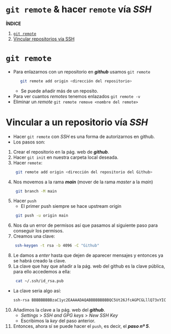 # `git remote` & hacer `remote` vía _SSH_

**ÍNDICE**

1. [`git remote`](#remote)
2. [Vincular repositorios vía SSH](#ssh)

# `git remote`<a name='remote'></a>

- Para enlazarnos con un repositorio en **_github_** usamos `git remote`
  ```bash
     git remote add origin <dirección del repositorio>
  ```
  - Se puede añadir más de un reposito.
- Para ver cuantos _remotes_ tenemos enlazados `git remote -v`
- Eliminar un _remote_ `git remote remove <nombre del remote>`

# Vincular a un repositorio vía _SSH_<a name='ssh'></a>

- Hacer `git remote` con _SSH_ es una forma de autorizarnos en github.
- Los pasos son:

1. Crear el repositorio en la pág. web de **_github_**.
2. Hacer `git init` en nuestra carpeta local deseada.
3. Hacer `remote`:
   ```bash
   	git remote add origin <dirección del repositorio del Github>
   ```
4. Nos movemos a la rama **_main_** (mover de la rama _master_ a la _main_)
   ```bash
   	git branch -M main
   ```
5. Hacer `push`
   - El primer push siempre se hace upstream origin
   ```bash
   	git push -u origin main
   ```
6. Nos da un error de permisos así que pasamos al siguiente paso para conseguir los permisos.
7. Creamos una clave:

```bash
	ssh-keygen -t rsa -b 4096 -C "Github"
```

8. Le damos a _enter_ hasta que dejen de aparecer mensajes y entonces ya se habrá creado la clave.
9. La clave que hay que añadir a la pág. web del github es la clave pública, para ello accedemos a ella:
   ```bash
   	cat ~/.ssh/id_rsa.pub
   ```

- La clave seria algo así:
  ```txt
  ssh-rsa BBBBBBBBBzaC1yc2EAAAADAQABBBBBBBBBQC5Ut26JfcAGPCGLllQ73xYICzF1XDKP3eXQ0txBcEYegLuBKvcrUkgzJyeBD/LnnjPKSrupPaqudrEiWj7TTic0f4wnRfxoXLGJ81o/KmpeCbETLU1NWXbRaHmh10VLDxHBTHecCPME010zAXqCJ0fTf+93xwSPL878pK8Z92msdfgsdgsdgsdUYyuyuyUOJKHvbhgytHGHGYjyIqmd358MZQoLKaASwFXJCVDw9JNfznyEFrFNCrPtDy2JPdeTHTJmAfzo2OR25q4V2ML3JfTE1AZ39ja/PKQW2Bhe+MZ8RK928gTnSw6JJQdEF45eNfCsSHVbnKDD/0F3R/Yrm3+1/ZZagkfashdhasdjahdiqwiudasbjsdkfgkdgjlsdfgdlsñgidrs/ksdfafdioashdfasodf/Q41196IU2EdO+Dbp/1S4gmTrrYJBh0viFuMe+bIuHxLLb7CXgfzwxqAjihdA4f5WPW2UNHrzfLwA9aTQCg2H6WX73wwR8R6LEb/vNVmLMSrzsvUeRLaZmgAoMjkq6BfIqWYbLqed4pUKts1qUK6jYUyoPfZ9YrUQRC5ZtNfW9LLFkdcV6Zi55FpyF/xEsdfgsd563GM+/IDQtsdfgsd423GBHuyGuSm+zoILw== Github
  ```

10. Añadimos la clave a la pág. web del **_github_**.
    - _Settings_ > _SSH and GPG keys_ > _New SSH Key_
    - Escribimos la _key_ del paso anterior.
11. Entonces, ahora sí se puede hacer el `push`, es decir, el **_paso nº 5_**.
